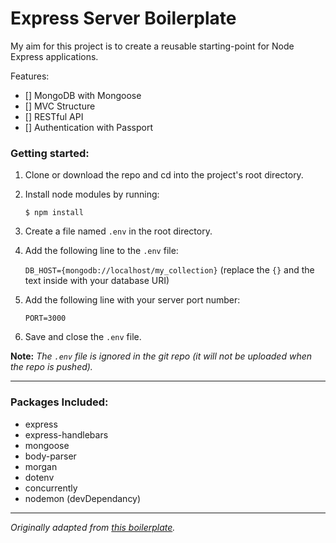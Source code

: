 # Express Server Boilerplate

My aim for this project is to create a reusable starting-point for Node Express applications.

Features:
* [] MongoDB with Mongoose
* [] MVC Structure
* [] RESTful API
* [] Authentication with Passport

### Getting started:

1. Clone or download the repo and cd into the project's root directory.

2. Install node modules by running:

    `$ npm install`

3. Create a file named `.env` in the root directory.

4. Add the following line to the `.env` file: 
  

    `DB_HOST={mongodb://localhost/my_collection}`
    (replace the `{}` and the text inside with your database URI)

5. Add the following line with your server port number:

    `PORT=3000`

6. Save and close the `.env` file.

**Note:** *The `.env` file is ignored in the git repo (it will not be uploaded when the repo is pushed).*

****

### Packages Included:

- express
- express-handlebars
- mongoose
- body-parser
- morgan
- dotenv
- concurrently
- nodemon (devDependancy)

****

*Originally adapted from [this boilerplate](https://github.com/CoderAcademy-SYD/express-boilerplate).*